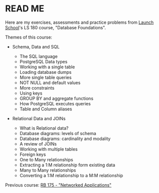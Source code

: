 # READ ME

Here are my exercises, assessments and practice problems from
[Launch School](https://launchschool.com)'s LS 180 course, 
"Database Foundations".

Themes of this course:
* Schema, Data and SQL
  * The SQL language
  * PostgreSQL Data types
  * Working with a single table
  * Loading database dumps
  * More single table queries
  * NOT NULL and default values
  * More constraints
  * Using keys
  * GROUP BY and aggregate functions
  * How PostgreSQL executes queries
  * Table and Column aliases

* Relational Data and JOINs
  * What is Relational data?
  * Database diagrams: levels of schema
  * Database diagrams: cardinality and modality
  * A review of JOINs
  * Working with multiple tables
  * Foreign keys
  * One to Many relationships
  * Extracting a 1:M relationship form existing data
  * Many to Many relationships
  * Converting a 1:M relationship to a M:M relationship

Previous course:
[RB 175 - "Networked Applications"](https://github.com/jsiny/175_networked_applications)